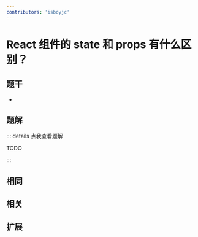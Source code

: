 ```yaml
---
contributors: 'isboyjc'
---
```


# React 组件的 state 和 props 有什么区别？


## 题干

- 



## 题解

::: details 点我查看题解

  TODO

:::



## 相同


## 相关


## 扩展

